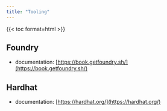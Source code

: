 ```yaml
---
title: "Tooling"
---
```


{{< toc format=html >}}

## Foundry
- documentation: [https://book.getfoundry.sh/](https://book.getfoundry.sh/)

## Hardhat
- documentation: [https://hardhat.org/](https://hardhat.org/)